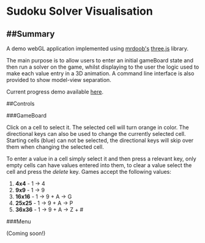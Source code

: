 Sudoku Solver Visualisation
===========================

##Summary
---

A demo webGL application implemented using [mrdoob's](https://twitter.com/mrdoob) [three.js](https://github.com/mrdoob/three.js) library.

The main purpose is to allow users to enter an initial gameBoard state and then run a solver on the game,
whilst displaying to the user the logic used to make each value entry in a 3D animation. A command line interface is also provided to show  model-view separation.

Current progress demo available [here](http://0xor1.com/Sudoku).

##Controls

###GameBoard

Click on a cell to select it. The selected cell will turn orange in color. The directional keys can also be used to change the currently selected cell. Starting cells (blue) can not be selected, the directional keys will skip over them when changing the selected cell.

To enter a value in a cell simply select it and then press a relevant key, only empty cells can have values entered into them, to clear a value select the cell and press the _delete_ key. Games accept the following values:

1. **4x4** - 1 &rarr; 4
2. **9x9** - 1 &rarr; 9
3. **16x16** - 1 &rarr; 9 + A &rarr; G
4. **25x25** - 1 &rarr; 9 + A &rarr; P
5. **36x36** - 1 &rarr; 9 + A &rarr; Z + #

###Menu

(Coming soon!)
